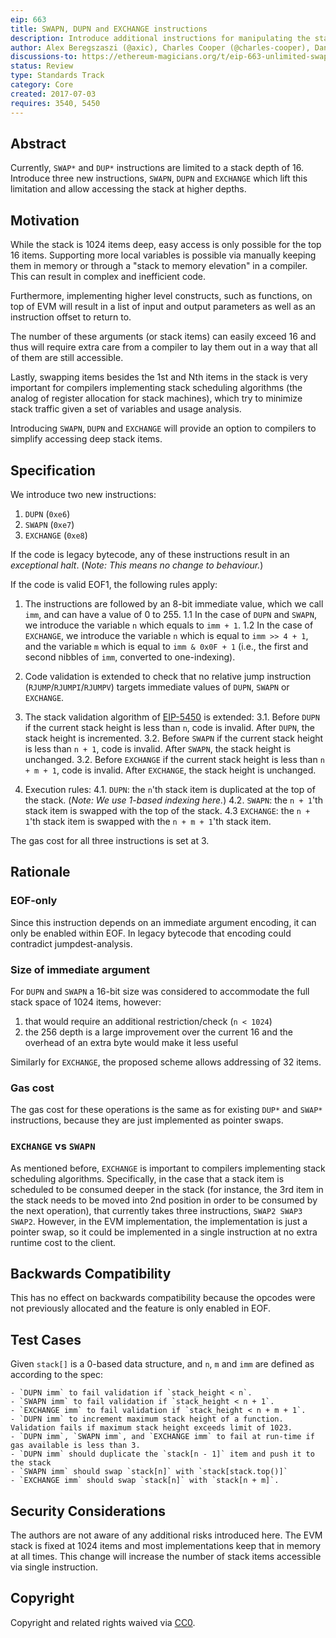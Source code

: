 ```yaml
---
eip: 663
title: SWAPN, DUPN and EXCHANGE instructions
description: Introduce additional instructions for manipulating the stack which allow accessing the stack at higher depths
author: Alex Beregszaszi (@axic), Charles Cooper (@charles-cooper), Danno Ferrin (@shemnon)
discussions-to: https://ethereum-magicians.org/t/eip-663-unlimited-swap-and-dup-instructions/3346
status: Review
type: Standards Track
category: Core
created: 2017-07-03
requires: 3540, 5450
---
```


## Abstract

Currently, `SWAP*` and `DUP*` instructions are limited to a stack depth of 16. Introduce three new instructions, `SWAPN`, `DUPN` and `EXCHANGE` which lift this limitation and allow accessing the stack at higher depths.

## Motivation

While the stack is 1024 items deep, easy access is only possible for the top 16 items. Supporting more local variables is possible via manually keeping them in memory or through a "stack to memory elevation" in a compiler. This can result in complex and inefficient code.

Furthermore, implementing higher level constructs, such as functions, on top of EVM will result in a list of input and output parameters as well as an instruction offset to return to.

The number of these arguments (or stack items) can easily exceed 16 and thus will require extra care from a compiler to lay them out in a way that all of them are still accessible.

Lastly, swapping items besides the 1st and Nth items in the stack is very important for compilers implementing stack scheduling algorithms (the analog of register allocation for stack machines), which try to minimize stack traffic given a set of variables and usage analysis.

Introducing `SWAPN`, `DUPN` and `EXCHANGE` will provide an option to compilers to simplify accessing deep stack items.

## Specification

We introduce two new instructions:

 1. `DUPN` (`0xe6`)
 1. `SWAPN` (`0xe7`)
 2. `EXCHANGE` (`0xe8`)

If the code is legacy bytecode, any of these instructions result in an *exceptional halt*. (*Note: This means no change to behaviour.*)

If the code is valid EOF1, the following rules apply:

 1. The instructions are followed by an 8-bit immediate value, which we call `imm`, and can have a value of 0 to 255.
  1.1 In the case of `DUPN` and `SWAPN`, we introduce the variable `n` which equals to `imm + 1`.
  1.2 In the case of `EXCHANGE`, we introduce the variable `n` which is equal to `imm >> 4 + 1`, and the variable `m` which is equal to `imm & 0x0F + 1` (i.e., the first and second nibbles of `imm`, converted to one-indexing).

 2. Code validation is extended to check that no relative jump instruction (`RJUMP`/`RJUMPI`/`RJUMPV`) targets immediate values of `DUPN`, `SWAPN` or `EXCHANGE`.

 3. The stack validation algorithm of [EIP-5450](./eip-5450.md) is extended:
  3.1. Before `DUPN` if the current stack height is less than `n`, code is invalid. After `DUPN`, the stack height is incremented.
  3.2. Before `SWAPN` if the current stack height is less than `n + 1`, code is invalid. After `SWAPN`, the stack height is unchanged.
  3.2. Before `EXCHANGE` if the current stack height is less than `n + m + 1`, code is invalid. After `EXCHANGE`, the stack height is unchanged.

 4. Execution rules:
  4.1. `DUPN`: the `n`'th stack item is duplicated at the top of the stack. (*Note: We use 1-based indexing here.*)
  4.2. `SWAPN`: the `n + 1`'th stack item is swapped with the top of the stack.
  4.3  `EXCHANGE`: the `n + 1`'th stack item is swapped with the `n + m + 1`'th stack item.

The gas cost for all three instructions is set at 3.

## Rationale

### EOF-only

Since this instruction depends on an immediate argument encoding, it can only be enabled within EOF. In legacy bytecode that encoding could contradict jumpdest-analysis.

### Size of immediate argument

For `DUPN` and `SWAPN` a 16-bit size was considered to accommodate the full stack space of 1024 items, however:

1. that would require an additional restriction/check (`n < 1024`)
2. the 256 depth is a large improvement over the current 16 and the overhead of an extra byte would make it less useful

Similarly for `EXCHANGE`, the proposed scheme allows addressing of 32 items.

### Gas cost

The gas cost for these operations is the same as for existing `DUP*` and `SWAP*` instructions, because they are just implemented as pointer swaps.

### `EXCHANGE` vs `SWAPN`

As mentioned before, `EXCHANGE` is important to compilers implementing stack scheduling algorithms. Specifically, in the case that a stack item is scheduled to be consumed deeper in the stack (for instance, the 3rd item in the stack needs to be moved into 2nd position in order to be consumed by the next operation), that currently takes three instructions, `SWAP2 SWAP3 SWAP2`. However, in the EVM implementation, the implementation is just a pointer swap, so it could be implemented in a single instruction at no extra runtime cost to the client.

## Backwards Compatibility

This has no effect on backwards compatibility because the opcodes were not previously allocated and the feature is only enabled in EOF.

## Test Cases

Given `stack[]` is a 0-based data structure, and `n`, `m` and `imm` are defined as according to the spec:

    - `DUPN imm` to fail validation if `stack_height < n`.
    - `SWAPN imm` to fail validation if `stack_height < n + 1`.
    - `EXCHANGE imm` to fail validation if `stack_height < n + m + 1`.
    - `DUPN imm` to increment maximum stack height of a function. Validation fails if maximum stack height exceeds limit of 1023.
    - `DUPN imm`, `SWAPN imm`, and `EXCHANGE imm` to fail at run-time if gas available is less than 3.
    - `DUPN imm` should duplicate the `stack[n - 1]` item and push it to the stack
    - `SWAPN imm` should swap `stack[n]` with `stack[stack.top()]`
    - `EXCHANGE imm` should swap `stack[n]` with `stack[n + m]`.

## Security Considerations

The authors are not aware of any additional risks introduced here. The EVM stack is fixed at 1024 items and most implementations keep that in memory at all times. This change will increase the number of stack items accessible via single instruction.

## Copyright

Copyright and related rights waived via [CC0](../LICENSE.md).
